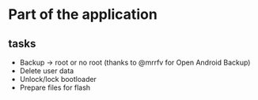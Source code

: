 # Part of the application
## tasks
- Backup → root or no root (thanks to @mrrfv for Open Android Backup)
- Delete user data
- Unlock/lock bootloader
- Prepare files for flash
